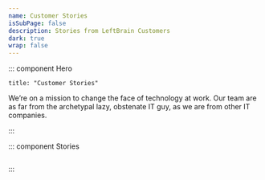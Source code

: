 ```yaml
---
name: Customer Stories
isSubPage: false
description: Stories from LeftBrain Customers
dark: true
wrap: false
---
```

::: component Hero
~~~
title: "Customer Stories"
~~~

We’re on a mission to change the face of technology at work. Our team are as far from the archetypal lazy, obstenate IT guy, as we are from other IT companies.

:::


::: component Stories
~~~
~~~

:::
